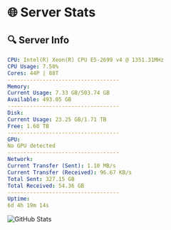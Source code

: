 # 🌐 Server Stats
## 🔍 Server Info
```yaml
CPU: Intel(R) Xeon(R) CPU E5-2699 v4 @ 1351.31MHz
CPU Usage: 7.50%
Cores: 44P | 88T
-----------------------------------
Memory:
Current Usage: 7.33 GB/503.74 GB
Available: 493.05 GB
-----------------------------------
Disk:
Current Usage: 23.25 GB/1.71 TB
Free: 1.60 TB
-----------------------------------
GPU:
No GPU detected
-----------------------------------
Network:
Current Transfer (Sent): 1.10 MB/s
Current Transfer (Received): 96.67 KB/s
Total Sent: 327.15 GB
Total Received: 54.36 GB
-----------------------------------
Uptime:
6d 4h 19m 14s
```
![GitHub Stats](https://img.shields.io/badge/Updated-2025-04-25_21:28:02-blue)